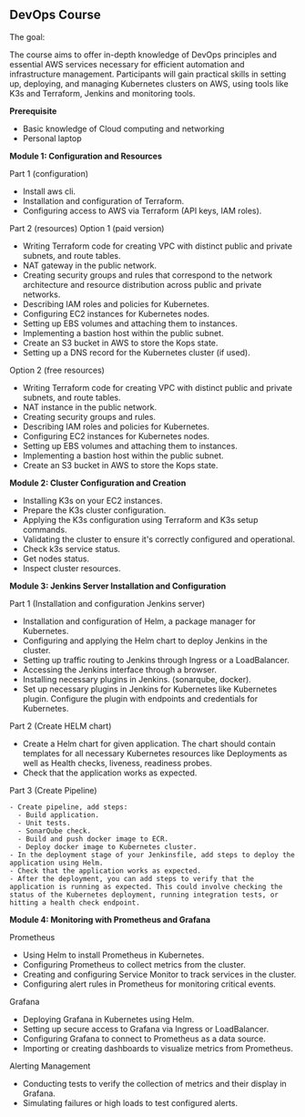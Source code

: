 ## DevOps Course
The goal:

The course aims to offer in-depth knowledge of DevOps principles and essential AWS services necessary for efficient automation and infrastructure management. Participants will gain practical skills in setting up, deploying, and managing Kubernetes clusters on AWS, using tools like K3s and Terraform, Jenkins and monitoring tools.

**Prerequisite**

  - Basic knowledge of Cloud computing and networking
  - Personal laptop

**Module 1: Configuration and Resources**

Part 1 (configuration)

  - Install aws cli.
  - Installation and configuration of Terraform.
  - Configuring access to AWS via Terraform (API keys, IAM roles).

Part 2 (resources)
Option 1 (paid version)

  - Writing Terraform code for creating VPC with distinct public and private subnets, and route tables.
  - NAT gateway in the public network.
  - Creating security groups and rules that correspond to the network architecture and resource distribution across public and private networks.
  - Describing IAM roles and policies for Kubernetes.
  - Configuring EC2 instances for Kubernetes nodes.
  - Setting up EBS volumes and attaching them to instances.
  - Implementing a bastion host within the public subnet.
  - Create an S3 bucket in AWS to store the Kops state.
  - Setting up a DNS record for the Kubernetes cluster (if used).

Option 2 (free resources)

  - Writing Terraform code for creating VPC with distinct public and private subnets, and route tables.
  - NAT instance in the public network.
  - Creating security groups and rules.
  - Describing IAM roles and policies for Kubernetes.
  - Configuring EC2 instances for Kubernetes nodes.
  - Setting up EBS volumes and attaching them to instances.
  - Implementing a bastion host within the public subnet.
  - Create an S3 bucket in AWS to store the Kops state.

**Module 2: Cluster Configuration and Creation**

  - Installing K3s on your EC2 instances.
  - Prepare the K3s cluster configuration.
  - Applying the K3s configuration using Terraform and K3s setup commands.
  - Validating the cluster to ensure it's correctly configured and operational.
  - Check k3s service status.
  - Get nodes status.
  - Inspect cluster resources.

**Module 3: Jenkins Server Installation and Configuration**

Part 1 (Installation and configuration Jenkins server)

  - Installation and configuration of Helm, a package manager for Kubernetes.
  - Configuring and applying the Helm chart to deploy Jenkins in the cluster.
  - Setting up traffic routing to Jenkins through Ingress or a LoadBalancer.
  - Accessing the Jenkins interface through a browser.
  - Installing necessary plugins in Jenkins. (sonarqube, docker).
  - Set up necessary plugins in Jenkins for Kubernetes like Kubernetes plugin. Configure the plugin with endpoints and credentials for Kubernetes.

Part 2 (Create HELM chart)

  - Create a Helm chart for given application. The chart should contain templates for all necessary Kubernetes resources like Deployments as well as Health checks, liveness, readiness probes.
  - Check that the application works as expected.

Part 3 (Create Pipeline)

    - Create pipeline, add steps:
      - Build application.
      - Unit tests.
      - SonarQube check.
      - Build and push docker image to ECR.
      - Deploy docker image to Kubernetes cluster.
    - In the deployment stage of your Jenkinsfile, add steps to deploy the application using Helm.
    - Check that the application works as expected.
    - After the deployment, you can add steps to verify that the application is running as expected. This could involve checking the status of the Kubernetes deployment, running integration tests, or hitting a health check endpoint.

**Module 4: Monitoring with Prometheus and Grafana**

Prometheus

  - Using Helm to install Prometheus in Kubernetes.
  - Configuring Prometheus to collect metrics from the cluster.
  - Creating and configuring Service Monitor to track services in the cluster.
  - Configuring alert rules in Prometheus for monitoring critical events.

Grafana

  - Deploying Grafana in Kubernetes using Helm.
  - Setting up secure access to Grafana via Ingress or LoadBalancer.
  - Configuring Grafana to connect to Prometheus as a data source.
  - Importing or creating dashboards to visualize metrics from Prometheus.

Alerting Management

  - Conducting tests to verify the collection of metrics and their display in Grafana.
  - Simulating failures or high loads to test configured alerts.
